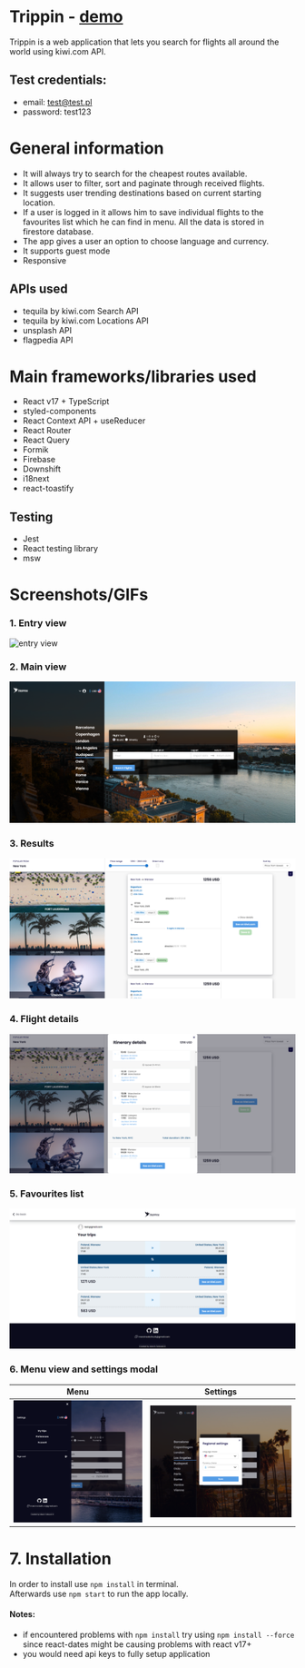 # Trippin - [**demo**](https://trippinproject.vercel.app/)

Trippin is a web application that lets you search for flights all around the world using kiwi.com API.

## Test credentials: 
- email: test@test.pl
- password: test123

# General information

- It will always try to search for the cheapest routes available.
- It allows user to filter, sort and paginate through received flights.
- It suggests user trending destinations based on current starting location.
- If a user is logged in it allows him to save individual flights to the favourites list which he can find in menu. All the data is stored in firestore database.
- The app gives a user an option to choose language and currency.
- It supports guest mode
- Responsive

## APIs used

- tequila by kiwi.com Search API
- tequila by kiwi.com Locations API
- unsplash API
- flagpedia API

# Main frameworks/libraries used

- React v17 + TypeScript
- styled-components
- React Context API + useReducer
- React Router
- React Query
- Formik
- Firebase
- Downshift
- i18next
- react-toastify

## Testing

- Jest
- React testing library
- msw

# Screenshots/GIFs

### 1. Entry view

![entry view](src/assets/screenshots/loginregisterAnimation.gif)

### 2. Main view

![main view](src/assets/screenshots/mainview.PNG)

### 3. Results

![results view](src/assets/screenshots/resultsView.PNG)

### 4. Flight details

![flight details](src/assets/screenshots/detailedModal.PNG)

### 5. Favourites list

![favourites list view](src/assets/screenshots/favouritesview.PNG)

### 6. Menu view and settings modal

|                   Menu                   |                   Settings                    |
| :--------------------------------------: | :-------------------------------------------: |
| ![](src/assets/screenshots/menuView.PNG) | ![](src/assets/screenshots/settingsModal.PNG) |

# 7. Installation

In order to install use `npm install` in terminal.  
Afterwards use `npm start` to run the app locally.

#### Notes:

- if encountered problems with `npm install` try using `npm install --force` since react-dates might be causing problems with react v17+
- you would need api keys to fully setup application
